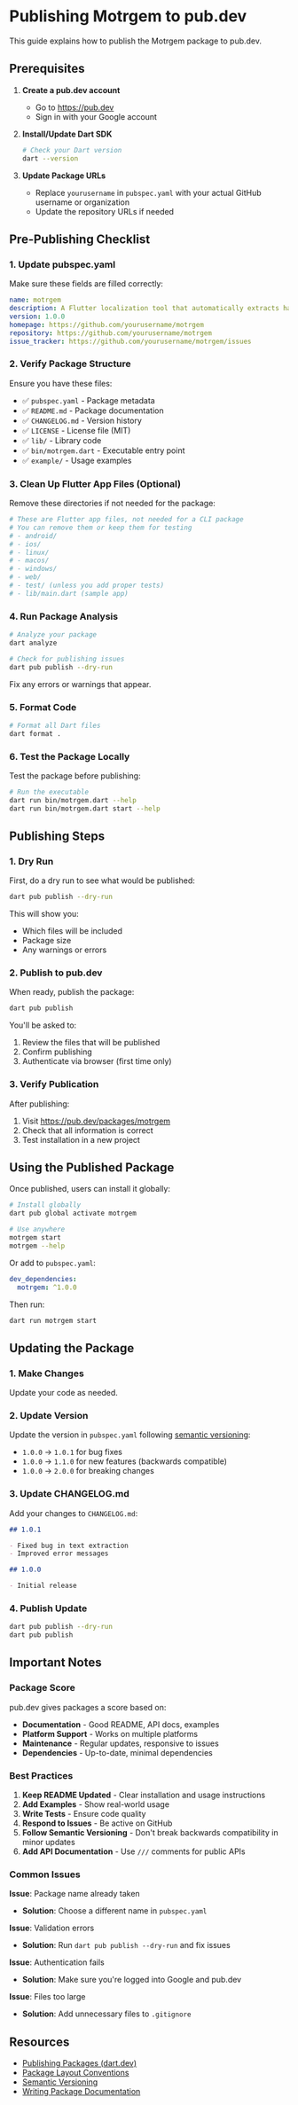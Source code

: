 # Publishing Motrgem to pub.dev

This guide explains how to publish the Motrgem package to pub.dev.

## Prerequisites

1. **Create a pub.dev account**

   - Go to https://pub.dev
   - Sign in with your Google account

2. **Install/Update Dart SDK**

   ```bash
   # Check your Dart version
   dart --version
   ```

3. **Update Package URLs**
   - Replace `yourusername` in `pubspec.yaml` with your actual GitHub username or organization
   - Update the repository URLs if needed

## Pre-Publishing Checklist

### 1. Update pubspec.yaml

Make sure these fields are filled correctly:

```yaml
name: motrgem
description: A Flutter localization tool that automatically extracts hardcoded texts from widgets and converts them to l10n format.
version: 1.0.0
homepage: https://github.com/yourusername/motrgem
repository: https://github.com/yourusername/motrgem
issue_tracker: https://github.com/yourusername/motrgem/issues
```

### 2. Verify Package Structure

Ensure you have these files:

- ✅ `pubspec.yaml` - Package metadata
- ✅ `README.md` - Package documentation
- ✅ `CHANGELOG.md` - Version history
- ✅ `LICENSE` - License file (MIT)
- ✅ `lib/` - Library code
- ✅ `bin/motrgem.dart` - Executable entry point
- ✅ `example/` - Usage examples

### 3. Clean Up Flutter App Files (Optional)

Remove these directories if not needed for the package:

```bash
# These are Flutter app files, not needed for a CLI package
# You can remove them or keep them for testing
# - android/
# - ios/
# - linux/
# - macos/
# - windows/
# - web/
# - test/ (unless you add proper tests)
# - lib/main.dart (sample app)
```

### 4. Run Package Analysis

```bash
# Analyze your package
dart analyze

# Check for publishing issues
dart pub publish --dry-run
```

Fix any errors or warnings that appear.

### 5. Format Code

```bash
# Format all Dart files
dart format .
```

### 6. Test the Package Locally

Test the package before publishing:

```bash
# Run the executable
dart run bin/motrgem.dart --help
dart run bin/motrgem.dart start --help
```

## Publishing Steps

### 1. Dry Run

First, do a dry run to see what would be published:

```bash
dart pub publish --dry-run
```

This will show you:

- Which files will be included
- Package size
- Any warnings or errors

### 2. Publish to pub.dev

When ready, publish the package:

```bash
dart pub publish
```

You'll be asked to:

1. Review the files that will be published
2. Confirm publishing
3. Authenticate via browser (first time only)

### 3. Verify Publication

After publishing:

1. Visit https://pub.dev/packages/motrgem
2. Check that all information is correct
3. Test installation in a new project

## Using the Published Package

Once published, users can install it globally:

```bash
# Install globally
dart pub global activate motrgem

# Use anywhere
motrgem start
motrgem --help
```

Or add to `pubspec.yaml`:

```yaml
dev_dependencies:
  motrgem: ^1.0.0
```

Then run:

```bash
dart run motrgem start
```

## Updating the Package

### 1. Make Changes

Update your code as needed.

### 2. Update Version

Update the version in `pubspec.yaml` following [semantic versioning](https://semver.org/):

- `1.0.0` → `1.0.1` for bug fixes
- `1.0.0` → `1.1.0` for new features (backwards compatible)
- `1.0.0` → `2.0.0` for breaking changes

### 3. Update CHANGELOG.md

Add your changes to `CHANGELOG.md`:

```markdown
## 1.0.1

- Fixed bug in text extraction
- Improved error messages

## 1.0.0

- Initial release
```

### 4. Publish Update

```bash
dart pub publish --dry-run
dart pub publish
```

## Important Notes

### Package Score

pub.dev gives packages a score based on:

- **Documentation** - Good README, API docs, examples
- **Platform Support** - Works on multiple platforms
- **Maintenance** - Regular updates, responsive to issues
- **Dependencies** - Up-to-date, minimal dependencies

### Best Practices

1. **Keep README Updated** - Clear installation and usage instructions
2. **Add Examples** - Show real-world usage
3. **Write Tests** - Ensure code quality
4. **Respond to Issues** - Be active on GitHub
5. **Follow Semantic Versioning** - Don't break backwards compatibility in minor updates
6. **Add API Documentation** - Use `///` comments for public APIs

### Common Issues

**Issue**: Package name already taken

- **Solution**: Choose a different name in `pubspec.yaml`

**Issue**: Validation errors

- **Solution**: Run `dart pub publish --dry-run` and fix issues

**Issue**: Authentication fails

- **Solution**: Make sure you're logged into Google and pub.dev

**Issue**: Files too large

- **Solution**: Add unnecessary files to `.gitignore`

## Resources

- [Publishing Packages (dart.dev)](https://dart.dev/tools/pub/publishing)
- [Package Layout Conventions](https://dart.dev/tools/pub/package-layout)
- [Semantic Versioning](https://semver.org/)
- [Writing Package Documentation](https://dart.dev/guides/libraries/writing-package-pages)

